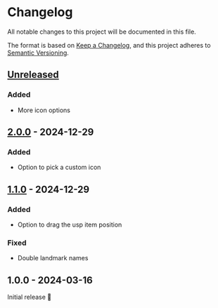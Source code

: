# Changelog

All notable changes to this project will be documented in this file.

The format is based on [Keep a Changelog](https://keepachangelog.com/en/1.1.0/),
and this project adheres to [Semantic Versioning](https://semver.org/spec/v2.0.0.html).

## [Unreleased]

[Unreleased]: https://github.com/Siteation/magento2-storeinfo-usps/compare/1.0.0...main

### Added
- More icon options

## [2.0.0] - 2024-12-29

[2.0.0]: https://github.com/Siteation/magento2-storeinfo-usps/compare/1.1.0...2.0.0

### Added
- Option to pick a custom icon

## [1.1.0] - 2024-12-29

[1.1.0]: https://github.com/Siteation/magento2-storeinfo-usps/compare/1.0.0...1.1.0

### Added
- Option to drag the usp item position

### Fixed
- Double landmark names

## 1.0.0 - 2024-03-16

Initial release 🎉
